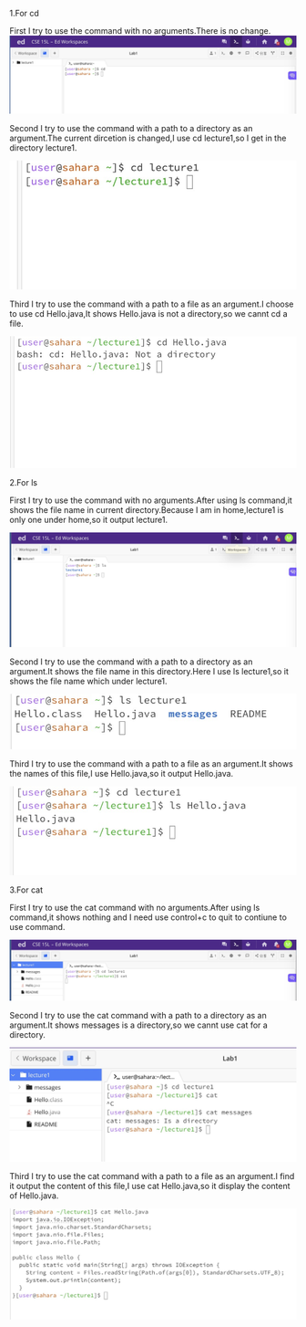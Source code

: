 1.For cd

First I try to use the command with no arguments.There is no change.
![image](https://github.com/zmc0806/cse15L-lab-report1/blob/main/cd1.jpeg)

Second I try to use the command with a path to a directory as an argument.The current dircetion is changed,I use cd lecture1,so I get in the directory lecture1.

![image](https://github.com/zmc0806/cse15L-lab-report1/blob/main/cd2.jpeg)

Third I try to use the command with a path to a file as an argument.I choose to use cd Hello.java,It shows Hello.java is not a directory,so we cannt cd a file.

![image](https://github.com/zmc0806/cse15L-lab-report1/blob/main/cd3.jpeg)

2.For ls

First I try to use the command with no arguments.After using ls command,it shows the file name in current directory.Because I am in home,lecture1 is only one under home,so it output lecture1.

![image](https://github.com/zmc0806/cse15L-lab-report1/blob/main/ls1.jpeg)

Second I try to use the command with a path to a directory as an argument.It shows the file name in this directory.Here I use ls lecture1,so it shows the file name which under lecture1.

![image](https://github.com/zmc0806/cse15L-lab-report1/blob/main/ls2.jpeg)

Third I try to use the command with a path to a file as an argument.It shows the names of this file,I use Hello.java,so it output Hello.java.

![image](https://github.com/zmc0806/cse15L-lab-report1/blob/main/ls3.jpeg)

3.For cat

First I try to use the cat command with no arguments.After using ls command,it shows nothing and I need use control+c to quit to contiune to use command.

![image](https://github.com/zmc0806/cse15L-lab-report1/blob/main/cat1.jpeg)

Second I try to use the cat command with a path to a directory as an argument.It shows messages is a directory,so we cannt use cat for a directory.

![image](https://github.com/zmc0806/cse15L-lab-report1/blob/main/cat2.jpeg)

Third I try to use the cat command with a path to a file as an argument.I find it output the content of this file,I use cat Hello.java,so it display the content of Hello.java.

![image](https://github.com/zmc0806/cse15L-lab-report1/blob/main/cat3.jpeg)












